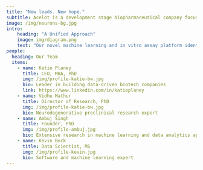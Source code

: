 ```yaml
---
title: "New leads. New hope."
subtitle: Acelot is a development stage biopharmaceutical company focused on therapies for Alzheimer’s Disease and neurodegenerative disorders. 
image: /img/neurons-bg.jpg
intro:
    heading: "A Unified Approach"
    image: img/diagram.png
    text: "Our novel machine learning and in vitro assay platform identifies small molecules that act specifically upon toxic forms of proteins found in neurodegenerative diseases."
people:
  heading: Our Team
  items:
    - name: Katie Planey
      title: CEO, MBA, PhD
      img: /img/profile-katie-bw.jpg
      bio: Leader in building data-driven biotech companies
      link: https://www.linkedin.com/in/katieplaney
    - name: Vidhu Mathur
      title: Director of Research, PhD
      img: /img/profile-katie-bw.jpg
      bio: Neurodegenerative preclinical research expert
    - name: Ambuj Singh
      title: Founder, PhD
      img: /img/profile-ambuj.jpg
      bio: Extensive research in machine learning and data analytics applied to biology and chemistry
    - name: Kevin Burk
      title: Data Scientist, MS
      img: /img/profile-kevin.jpg
      bio: Software and machine learning expert
---
```


